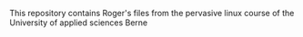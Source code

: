 This repository contains Roger's files from the pervasive linux course of the University of applied sciences Berne

